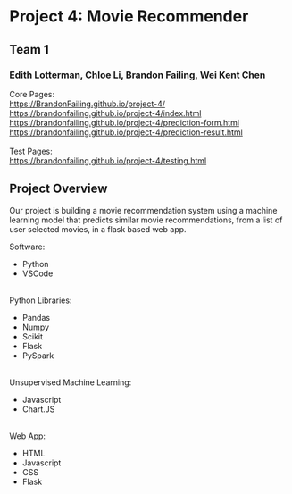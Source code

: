 # Project 4: Movie Recommender 
## Team 1
### Edith Lotterman, Chloe Li, Brandon Failing, Wei Kent Chen
Core Pages: <br>
https://BrandonFailing.github.io/project-4/ <br>
https://brandonfailing.github.io/project-4/index.html <br>
https://brandonfailing.github.io/project-4/prediction-form.html <br>
https://brandonfailing.github.io/project-4/prediction-result.html <br>
<br>
Test Pages: <br>
https://brandonfailing.github.io/project-4/testing.html
<br>

## Project Overview

Our project is building a movie recommendation system using a machine learning model that predicts similar movie recommendations, from a list of user selected movies, in a flask based web app. <p>

Software:
<ul>
<li>Python
<li>VSCode <p>
</ul>
<br>
Python Libraries:
<ul>
<li>Pandas
<li>Numpy
<li>Scikit
<li>Flask
<li>PySpark <p>
</ul>
<br>
Unsupervised Machine Learning:
<ul>
<li>Javascript
<li>Chart.JS <p>
</ul>
<br>
Web App:
<ul>
<li>HTML
<li>Javascript
<li>CSS
<li>Flask <p>
</ul>
<br>
